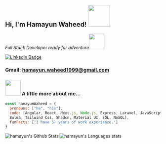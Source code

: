 
<h2> Hi, I'm Hamayun Waheed! <img src="https://media.giphy.com/media/26Fxy3Iz1ari8oytO/giphy.gif" width="70"></h2>
<p><em>Full Stack Developer ready for adventure</em><img src="https://media.giphy.com/media/XGma2iRIHTKkwqRkFl/giphy.gif" width="50"></p>

[![Linkedin Badge](https://img.shields.io/badge/-LinkedIn-blue)](https://www.linkedin.com/in/ameer-farooq1/)
### Gmail: hamayun.waheed1999@gmail.com

### <img src="https://media.giphy.com/media/kbVuid1Ak3uEHJUMVO/giphy.gif" width="50"> A little more about me...  

```javascript
const hamayunWaheed = {
  pronouns: ["he", "his"],
  code: [Angular, React, Next.js, Node.js, Express, Laravel, JavaScript, TypeScript, Jquery, HTML5, CSS3, Semantic UI, Bootstrap, 
  Bulma, Tailwind Css, Shadcn, Material UI, SQL, NoSQL],
  funFacts: ['I have 5+ years of work experience.']
}
```
<img align="left" alt="hamayun's Github Stats" src="https://github-readme-stats.vercel.app/api?username=bot-killer-dot&show_icons=true&theme=dark" />
<img alt="hamayun's Languages stats" src="https://github-readme-stats.vercel.app/api/top-langs/?username=bot-killer-dot&layout=compact&theme=dark" />
